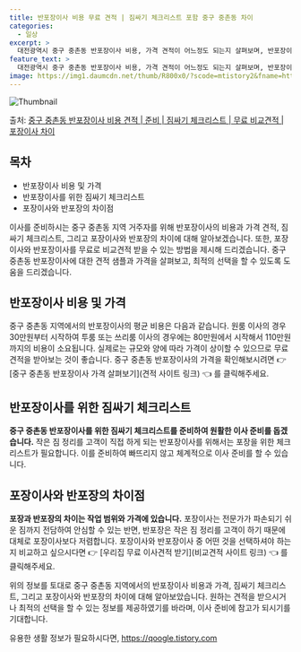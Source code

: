 ```yaml
---
title: 반포장이사 비용 무료 견적 | 짐싸기 체크리스트 포함 중구 중촌동 차이
categories:
  - 일상
excerpt: >
  대전광역시 중구 중촌동 반포장이사 비용, 가격 견적이 어느정도 되는지 살펴보며, 반포장이사를 준비함에 있어 짐싸기 준비 체크리스트가 무엇인지 보겠습니다. 마지막으로 포장이사와 차이점을 통해 무료 비교견적으로 어떤 것이 더 합리적인 선택인지 공유 드립니다.중구 중촌동 포장이사 견적 샘플 보기 👈 클릭중구 중촌동 포장이사 가격 살펴보기 👈 클릭중구 중촌동 반포장이사 평균 이사 비용평수중구 중촌동 평균 이사 비용원룸 이사9평 이하 (1톤)30만원~투룸/쓰리룸 이사16평 ~ 20평 (2.5톤)80만원~쓰리룸 이사21평 (5톤) ~110만원~우리집 무료 이사견적 받기 👈 클릭포장 vs 반포장: 어떤 것을 선택해아할까?포장과 반포장 이사의 가장 큰 차이는 작업 범위와 가격인데, 반포장은 작은 짐 정리를 고객이..
feature_text: >
  대전광역시 중구 중촌동 반포장이사 비용, 가격 견적이 어느정도 되는지 살펴보며, 반포장이사를 준비함에 있어 짐싸기 준비 체크리스트가 무엇인지 보겠습니다. 마지막으로 포장이사와 차이점을 통해 무료 비교견적으로 어떤 것이 더 합리적인 선택인지 공유 드립니다.중구 중촌동 포장이사 견적 샘플 보기 👈 클릭중구 중촌동 포장이사 가격 살펴보기 👈 클릭중구 중촌동 반포장이사 평균 이사 비용평수중구 중촌동 평균 이사 비용원룸 이사9평 이하 (1톤)30만원~투룸/쓰리룸 이사16평 ~ 20평 (2.5톤)80만원~쓰리룸 이사21평 (5톤) ~110만원~우리집 무료 이사견적 받기 👈 클릭포장 vs 반포장: 어떤 것을 선택해아할까?포장과 반포장 이사의 가장 큰 차이는 작업 범위와 가격인데, 반포장은 작은 짐 정리를 고객이..
image: https://img1.daumcdn.net/thumb/R800x0/?scode=mtistory2&fname=https%3A%2F%2Fblog.kakaocdn.net%2Fdn%2FdnaM8z%2FbtsHbu7bx4I%2Fn6g7V324tuxuPPIQsVDpk0%2Fimg.webp
---
```


![Thumbnail](https://img1.daumcdn.net/thumb/R800x0/?scode=mtistory2&fname=https%3A%2F%2Fblog.kakaocdn.net%2Fdn%2FdnaM8z%2FbtsHbu7bx4I%2Fn6g7V324tuxuPPIQsVDpk0%2Fimg.webp)

<p>출처: <a href="https://qoogle.tistory.com/9719" rel="dofollow">중구 중촌동 반포장이사 비용 견적 | 준비 | 짐싸기 체크리스트 | 무료 비교견적 | 포장이사 차이</a> </p>

## 목차

  * 반포장이사 비용 및 가격
  * 반포장이사를 위한 짐싸기 체크리스트
  * 포장이사와 반포장의 차이점



이사를 준비하시는 중구 중촌동 지역 거주자를 위해 반포장이사의 비용과 가격 견적, 짐싸기 체크리스트, 그리고 포장이사와 반포장의 차이에 대해
알아보겠습니다. 또한, 포장이사와 반포장이사를 무료로 비교견적 받을 수 있는 방법을 제시해 드리겠습니다. 중구 중촌동 반포장이사에 대한 견적
샘플과 가격을 살펴보고, 최적의 선택을 할 수 있도록 도움을 드리겠습니다.

## 반포장이사 비용 및 가격

중구 중촌동 지역에서의 반포장이사의 평균 비용은 다음과 같습니다. 원룸 이사의 경우 30만원부터 시작하여 투룸 또는 쓰리룸 이사의 경우에는
80만원에서 시작해서 110만원까지의 비용이 소요됩니다. 실제로는 규모와 양에 따라 가격이 상이할 수 있으므로 무료 견적을 받아보는 것이
좋습니다. 중구 중촌동 반포장이사의 가격을 확인해보시려면 👉 [중구 중촌동 반포장이사 가격 살펴보기](견적 사이트 링크) 👈 를
클릭해주세요.

## 반포장이사를 위한 짐싸기 체크리스트

**중구 중촌동 반포장이사를 위한 짐싸기 체크리스트를 준비하여 원활한 이사 준비를 돕겠습니다.** 작은 짐 정리를 고객이 직접 하게 되는
반포장이사를 위해서는 포장을 위한 체크리스트가 필요합니다. 이를 준비하여 빠뜨리지 않고 체계적으로 이사 준비를 할 수 있습니다.

## 포장이사와 반포장의 차이점

**포장과 반포장의 차이는 작업 범위와 가격에 있습니다.** 포장이사는 전문가가 파손되기 쉬운 짐까지 전담하여 안심할 수 있는 반면,
반포장은 작은 짐 정리를 고객이 하기 때문에 대체로 포장이사보다 저렴합니다. 포장이사와 반포장이사 중 어떤 것을 선택하셔야 하는지 비교하고
싶으시다면 👉 [우리집 무료 이사견적 받기](비교견적 사이트 링크) 👈 를 클릭해주세요.



위의 정보를 토대로 중구 중촌동 지역에서의 반포장이사 비용과 가격, 짐싸기 체크리스트, 그리고 포장이사와 반포장의 차이에 대해
알아보았습니다. 원하는 견적을 받으시거나 최적의 선택을 할 수 있는 정보를 제공하였기를 바라며, 이사 준비에 참고가 되시기를 기대합니다.

 

유용한 생활 정보가 필요하시다면, <a href="https://qoogle.tistory.com" rel="dofollow">https://qoogle.tistory.com</a>


